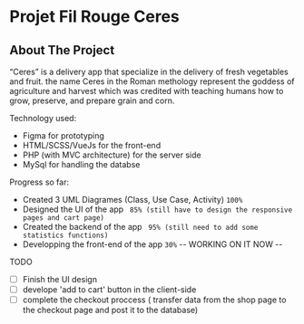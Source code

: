 # Projet Fil Rouge Ceres

<!-- ABOUT THE PROJECT -->
## About The Project

“Ceres” is a delivery app that specialize in the delivery of fresh vegetables and fruit. the name Ceres in the Roman methology represent the goddess of agriculture and harvest which was credited with teaching humans how to grow, preserve, and prepare grain and corn.

Technology used:

* Figma for prototyping
* HTML/SCSS/VueJs for the front-end
* PHP (with MVC architecture) for the server side
* MySql for handling the databse

Progress so far:

* Created 3 UML Diagrames (Class, Use Case, Activity) ``` 100% ```
* Designed the UI of the app ``` 85% (still have to design the responsive pages and cart page)```
* Created the backend of the app ``` 95% (still need to add some statistics functions)```
* Developping the front-end of the app ``` 30% ```  -- WORKING ON IT NOW -- 

TODO

- [ ] Finish the UI design
- [ ] develope 'add to cart' button in the client-side
- [ ] complete the checkout proccess ( transfer data from the shop page to the checkout page and post it to the database)
